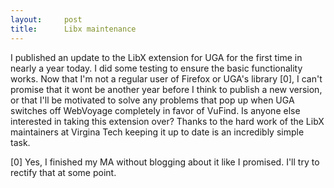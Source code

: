 ```yaml
---
layout:     post
title:      Libx maintenance
---
```



I published an update to the LibX extension for UGA for the first time in nearly a year today. I did some testing to ensure the basic functionality works. Now that I'm not a regular user of Firefox or UGA's library [0], I can't promise that it wont be another year before I think to publish a new version, or that I'll be motivated to solve any problems that pop up when UGA switches off WebVoyage completely in favor of VuFind. Is anyone else interested in taking this extension over? Thanks to the hard work of the LibX maintainers at Virgina Tech keeping it up to date is an incredibly simple task.

[0] Yes, I finished my MA without blogging about it like I promised. I'll try to rectify that at some point.



